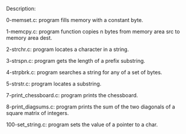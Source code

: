 Description:

0-memset.c: program fills memory with a constant byte.

1-memcpy.c: program function copies n bytes from memory area src to memory area dest.

2-strchr.c: program locates a character in a string.

3-strspn.c: program gets the length of a prefix substring.

4-strpbrk.c: program searches a string for any of a set of bytes.

5-strstr.c: program locates a substring.

7-print_chessboard.c: program prints the chessboard.

8-print_diagsums.c: program prints the sum of the two diagonals of a square matrix of integers.

100-set_string.c: program sets the value of a pointer to a char.

